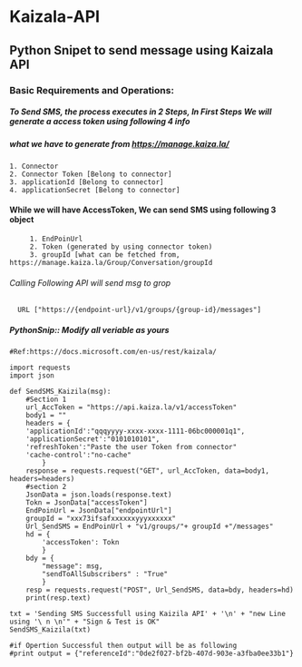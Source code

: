 # Kaizala-API
## Python Snipet to send message using Kaizala API

### Basic Requirements and Operations:

##### To Send SMS, the process executes in 2 Steps, In First Steps We will generate a access token using following 4 info
##### what we have to generate from https://manage.kaiza.la/
	1. Connector
	2. Connector Token [Belong to connector]
	3. applicationId [Belong to connector]
	4. applicationSecret [Belong to connector]

#### While we will have AccessToken, We can send SMS using following 3 object
	     1. EndPoinUrl
	     2. Token (generated by using connector token)
	     3. groupId [what can be fetched from, https://manage.kaiza.la/Group/Conversation/groupId

###### Calling Following API will send msg to grop
      URL ["https://{endpoint-url}/v1/groups/{group-id}/messages"]

##### PythonSnip:: Modify all veriable as yours

```
#Ref:https://docs.microsoft.com/en-us/rest/kaizala/

import requests
import json

def SendSMS_Kaizila(msg):
    #Section 1
	url_AccToken = "https://api.kaiza.la/v1/accessToken"
    body1 = ""
    headers = {
	'applicationId':"qqqyyyy-xxxx-xxxx-1111-06bc000001q1",
	'applicationSecret':"0101010101",
	'refreshToken':"Paste the user Token from connector"
	'cache-control':"no-cache"
        }
    response = requests.request("GET", url_AccToken, data=body1, headers=headers)
    #section 2
    JsonData = json.loads(response.text)
    Tokn = JsonData["accessToken"]
    EndPoinUrl = JsonData["endpointUrl"]
    groupId = "xxx73ifsafxxxxxxyyyxxxxxx" 
    Url_SendSMS = EndPoinUrl + "v1/groups/"+ groupId +"/messages"
    hd = {
        'accessToken': Tokn
        }
    bdy = {
        "message": msg,
        "sendToAllSubscribers" : "True"
        }
    resp = requests.request("POST", Url_SendSMS, data=bdy, headers=hd)
    print(resp.text)

txt = 'Sending SMS Successfull using Kaizila API' + '\n' + "new Line using '\ n \n'" + "Sign & Test is OK"
SendSMS_Kaizila(txt)

#if Opertion Successful then output will be as following
#print output = {"referenceId":"0de2f027-bf2b-407d-903e-a3fba0ee33b1"}
```
